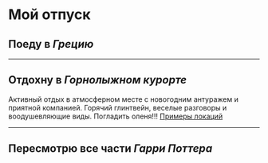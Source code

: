 # Мой отпуск

## Поеду в **_Грецию_**

___
## Отдохну в **_Горнолыжном курорте_**

Активный отдых в атмосферном месте с новогодним антуражем и приятной компанией. Горячий глинтвейн, веселые разговоры и воодушевляющие виды. Погладить оленя!!! [Примеры локаций](https://www.elle.ru/stil-zhizni/puteshestviya/na-dorojku-luchshie-gornolyijnyie-kurortyi-mira/?ysclid=l9kk0j4cd6873325639)
___
## Пересмотрю все части **_Гарри Поттера_**